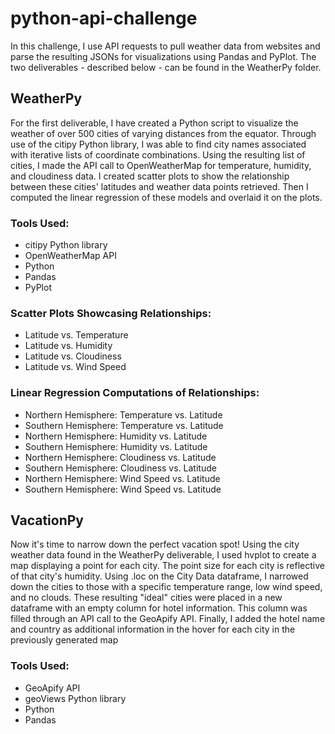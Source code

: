 # python-api-challenge

In this challenge, I use API requests to pull weather data from websites and parse the resulting JSONs for visualizations using Pandas and PyPlot. The two deliverables - described below - can be found in the WeatherPy folder.

## WeatherPy
For the first deliverable, I have created a Python script to visualize the weather of over 500 cities of varying distances from the equator. Through use of the citipy Python library, I was able to find city names associated with iterative lists of coordinate combinations. Using the resulting list of cities, I made the API call to OpenWeatherMap for temperature, humidity, and cloudiness data. I created scatter plots to show the relationship between these cities' latitudes and weather data points retrieved. Then I computed the linear regression of these models and overlaid it on the plots. 

### Tools Used:
* citipy Python library
* OpenWeatherMap API
* Python
* Pandas
* PyPlot

### Scatter Plots Showcasing Relationships:
* Latitude vs. Temperature
* Latitude vs. Humidity
* Latitude vs. Cloudiness
* Latitude vs. Wind Speed

### Linear Regression Computations of Relationships:
* Northern Hemisphere: Temperature vs. Latitude
* Southern Hemisphere: Temperature vs. Latitude
* Northern Hemisphere: Humidity vs. Latitude
* Southern Hemisphere: Humidity vs. Latitude
* Northern Hemisphere: Cloudiness vs. Latitude
* Southern Hemisphere: Cloudiness vs. Latitude
* Northern Hemisphere: Wind Speed vs. Latitude
* Southern Hemisphere: Wind Speed vs. Latitude

## VacationPy
Now it's time to narrow down the perfect vacation spot! Using the city weather data found in the WeatherPy deliverable, I used hvplot to create a map displaying a point for each city. The point size for each city is reflective of that city's humidity. Using .loc on the City Data dataframe, I narrowed down the cities to those with a specific temperature range, low wind speed, and no clouds. These resulting "ideal" cities were placed in a new dataframe with an empty column for hotel information. This column was filled through an API call to the GeoApify API. Finally, I added the hotel name and country as additional information in the hover for each city in the previously generated map
### Tools Used:
* GeoApify API 
* geoViews Python library
* Python
* Pandas
